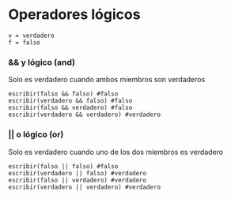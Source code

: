 # Operadores lógicos

```
v = verdadero
f = falso
```
### && y lógico (and)
Solo es verdadero cuando ambos miembros son verdaderos
```
escribir(falso && falso) #falso
escribir(verdadero && falso) #falso
escribir(falso && verdadero) #falso
escribir(verdadero && verdadero) #verdadero
```
### || o lógico (or)
Solo es verdadero cuando uno de los dos miembros es verdadero
```
escribir(falso || falso) #falso
escribir(verdadero || falso) #verdadero
escribir(falso || verdadero) #verdadero
escribir(verdadero || verdadero) #verdadero
```
